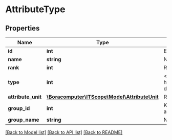 # AttributeType

## Properties
Name | Type | Description | Notes
------------ | ------------- | ------------- | -------------
**id** | **int** | Eindeutige Kennung eines konkreten Eigenschafttyps | [optional] 
**name** | **string** | Name des konkreten Eigenschafttyps | [optional] 
**rank** | **int** | Ranking des Eigenschafttyps, kann z.B. zur Sortierung verwendet werden | [optional] 
**type** | **int** | &lt;a href&#x3D;\&quot;https://support.itscope.com/hc/de/articles/212308325\&quot;&gt;Datentyp&lt;/a&gt; des Eigenschafttyps | [optional] 
**attribute_unit** | [**\Boracomputer\ITScope\Model\AttributeUnit**](AttributeUnit.md) | Referenz auf Tabelle attributeUnits | 
**group_id** | **int** | Kennung einer Eigenschaftsgruppe, kein Tabellenverweis, sondern identifiziert attributeTypeGroupName eindeutig | [optional] 
**group_name** | **string** | Name der Eigenschaftsgruppe | [optional] 

[[Back to Model list]](../README.md#documentation-for-models) [[Back to API list]](../README.md#documentation-for-api-endpoints) [[Back to README]](../README.md)


